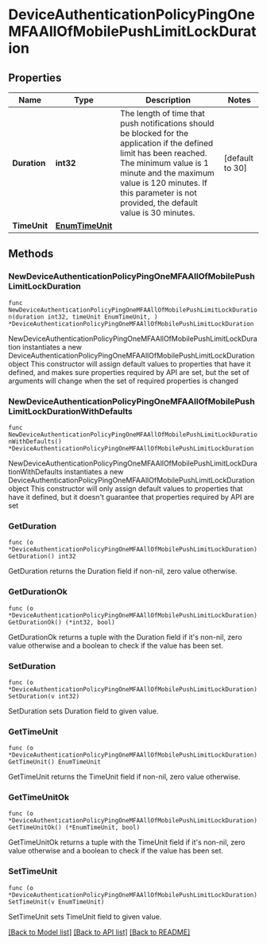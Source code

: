# DeviceAuthenticationPolicyPingOneMFAAllOfMobilePushLimitLockDuration

## Properties

Name | Type | Description | Notes
------------ | ------------- | ------------- | -------------
**Duration** | **int32** | The length of time that push notifications should be blocked for the application if the defined limit has been reached. The minimum value is 1 minute and the maximum value is 120 minutes. If this parameter is not provided, the default value is 30 minutes. | [default to 30]
**TimeUnit** | [**EnumTimeUnit**](EnumTimeUnit.md) |  | 

## Methods

### NewDeviceAuthenticationPolicyPingOneMFAAllOfMobilePushLimitLockDuration

`func NewDeviceAuthenticationPolicyPingOneMFAAllOfMobilePushLimitLockDuration(duration int32, timeUnit EnumTimeUnit, ) *DeviceAuthenticationPolicyPingOneMFAAllOfMobilePushLimitLockDuration`

NewDeviceAuthenticationPolicyPingOneMFAAllOfMobilePushLimitLockDuration instantiates a new DeviceAuthenticationPolicyPingOneMFAAllOfMobilePushLimitLockDuration object
This constructor will assign default values to properties that have it defined,
and makes sure properties required by API are set, but the set of arguments
will change when the set of required properties is changed

### NewDeviceAuthenticationPolicyPingOneMFAAllOfMobilePushLimitLockDurationWithDefaults

`func NewDeviceAuthenticationPolicyPingOneMFAAllOfMobilePushLimitLockDurationWithDefaults() *DeviceAuthenticationPolicyPingOneMFAAllOfMobilePushLimitLockDuration`

NewDeviceAuthenticationPolicyPingOneMFAAllOfMobilePushLimitLockDurationWithDefaults instantiates a new DeviceAuthenticationPolicyPingOneMFAAllOfMobilePushLimitLockDuration object
This constructor will only assign default values to properties that have it defined,
but it doesn't guarantee that properties required by API are set

### GetDuration

`func (o *DeviceAuthenticationPolicyPingOneMFAAllOfMobilePushLimitLockDuration) GetDuration() int32`

GetDuration returns the Duration field if non-nil, zero value otherwise.

### GetDurationOk

`func (o *DeviceAuthenticationPolicyPingOneMFAAllOfMobilePushLimitLockDuration) GetDurationOk() (*int32, bool)`

GetDurationOk returns a tuple with the Duration field if it's non-nil, zero value otherwise
and a boolean to check if the value has been set.

### SetDuration

`func (o *DeviceAuthenticationPolicyPingOneMFAAllOfMobilePushLimitLockDuration) SetDuration(v int32)`

SetDuration sets Duration field to given value.


### GetTimeUnit

`func (o *DeviceAuthenticationPolicyPingOneMFAAllOfMobilePushLimitLockDuration) GetTimeUnit() EnumTimeUnit`

GetTimeUnit returns the TimeUnit field if non-nil, zero value otherwise.

### GetTimeUnitOk

`func (o *DeviceAuthenticationPolicyPingOneMFAAllOfMobilePushLimitLockDuration) GetTimeUnitOk() (*EnumTimeUnit, bool)`

GetTimeUnitOk returns a tuple with the TimeUnit field if it's non-nil, zero value otherwise
and a boolean to check if the value has been set.

### SetTimeUnit

`func (o *DeviceAuthenticationPolicyPingOneMFAAllOfMobilePushLimitLockDuration) SetTimeUnit(v EnumTimeUnit)`

SetTimeUnit sets TimeUnit field to given value.



[[Back to Model list]](../README.md#documentation-for-models) [[Back to API list]](../README.md#documentation-for-api-endpoints) [[Back to README]](../README.md)


